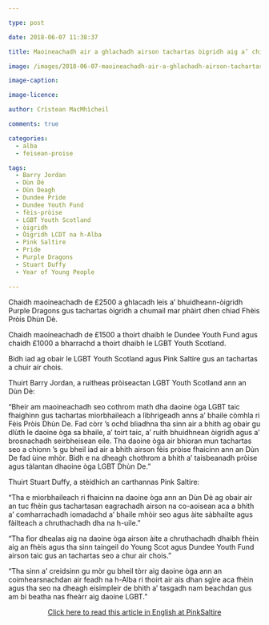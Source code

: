 ```yaml
---

type: post

date: 2018-06-07 11:38:37

title: Maoineachadh air a ghlachadh airson tachartas òigridh aig a’ chiad Fhèis Pròis Dhùn Dè

image: /images/2018-06-07-maoineachadh-air-a-ghlachadh-airson-tachartas-oigridh-aig-a-chiad-fheis-proise-dhun-de.jpg

image-caption:

image-licence:

author: Crìstean MacMhìcheil

comments: true

categories:
  - alba
  - feisean-proise

tags:
  - Barry Jordan
  - Dùn Dè
  - Dùn Deagh
  - Dundee Pride
  - Dundee Youth Fund
  - fèis-pròise
  - LGBT Youth Scotland
  - òigridh
  - Òigridh LCDT na h-Alba
  - Pink Saltire
  - Pride
  - Purple Dragons
  - Stuart Duffy
  - Year of Young People

---
```


Chaidh maoineachadh de £2500 a ghlacadh leis a&#8217; bhuidheann-òigridh Purple Dragons gus tachartas òigridh a chumail mar phàirt dhen chiad Fhèis Pròis Dhùn Dè.

<!--more-->

Chaidh maoineachadh de £1500 a thoirt dhaibh le Dundee Youth Fund agus chaidh £1000 a bharrachd a thoirt dhaibh le LGBT Youth Scotland.

Bidh iad ag obair le LGBT Youth Scotland agus Pink Saltire gus an tachartas a chuir air chois.

Thuirt Barry Jordan, a ruitheas pròiseactan LGBT Youth Scotland ann an Dùn Dè:

&#8220;Bheir am maoineachadh seo cothrom math dha daoine òga LGBT taic fhaighinn gus tachartas mìorbhaileach a lìbhrigeadh anns a&#8217; bhaile còmhla ri Fèis Pròis Dhùn De. Fad còrr &#8217;s ochd bliadhna tha sinn air a bhith ag obair gu dlùth le daoine òga sa bhaile, a&#8217; toirt taic, a&#8217; ruith bhuidhnean òigridh agus a&#8217; brosnachadh seirbheisean eile. Tha daoine òga air bhioran mun tachartas seo a chionn &#8217;s gu bheil iad air a bhith airson fèis pròise fhaicinn ann an Dùn De fad ùine mhòr. Bidh e na dheagh chothrom a bhith a&#8217; taisbeanadh pròise agus tàlantan dhaoine òga LGBT Dhùn De.&#8221;

Thuirt Stuart Duffy, a stèidhich an carthannas Pink Saltire:

&#8220;Tha e mìorbhaileach ri fhaicinn na daoine òga ann an Dùn Dè ag obair air an tuc fhèin gus tachartasan eagrachadh airson na co-aoisean aca a bhith a&#8217; comharrachadh iomadachd a&#8217; bhaile mhòir seo agus àite sàbhailte agus fàilteach a chruthachadh dha na h-uile.&#8221;

&#8220;Tha fìor dhealas aig na daoine òga airson àite a chruthachadh dhaibh fhèin aig an fhèis agus tha sinn taingeil do Young Scot agus Dundee Youth Fund airson taic gus an tachartas seo a chur air chois.&#8221;

&#8220;Tha sinn a&#8217; creidsinn gu mòr gu bheil tòrr aig daoine òga ann an coimhearsnachdan air feadh na h-Alba ri thoirt air ais dhan sgìre aca fhèin agus tha seo na dheagh eisimpleir de bhith a&#8217; tasgadh nam beachdan gus am bi beatha nas fheàrr aig daoine LGBT.&#8221;

<p style="text-align: center;">
  <a class="btn btn-info" role="button" href="https://pinksaltire.com/2018/06/02/young-people-to-be-at-the-heart-of-dundees-first-pride-event/">Click here to read this article in English at PinkSaltire</a>
</p>
